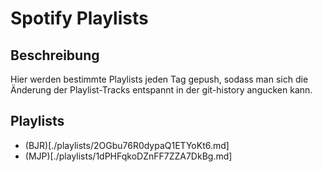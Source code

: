 # Spotify Playlists

## Beschreibung
Hier werden bestimmte Playlists jeden Tag gepush, sodass man sich die Änderung der Playlist-Tracks entspannt in der git-history angucken kann. 

## Playlists
<!-- PLAYLIST_LIST_START -->
- (BJR)[./playlists/2OGbu76R0dypaQ1ETYoKt6.md]
- (MJP)[./playlists/1dPHFqkoDZnFF7ZZA7DkBg.md]
<!-- PLAYLIST_LIST_END -->

